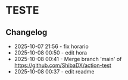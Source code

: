 # TESTE
## Changelog
- 2025-10-07 21:56 - fix horario
- 2025-10-08 00:50 - edit hora
- 2025-10-08 00:41 - Merge branch 'main' of https://github.com/ShibaDX/action-test
- 2025-10-08 00:37 - edit readme

